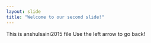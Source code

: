 ```yaml
---
layout: slide
title: "Welcome to our second slide!"
---
```

This is anshulsaini2015 file
Use the left arrow to go back!
